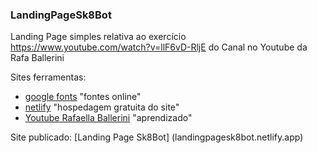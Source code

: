 ### LandingPageSk8Bot
Landing Page simples relativa ao exercício https://www.youtube.com/watch?v=llF6vD-RljE do Canal no Youtube da Rafa Ballerini

Sites ferramentas:
- [google fonts](fonts.google.com) "fontes online"
- [netlify](netlify.com) "hospedagem gratuita do site"
- [Youtube Rafaella Ballerini]([https://www.youtube.com/watch?v=llF6vD-RljE]) "aprendizado"

Site publicado: [Landing Page Sk8Bot] (landingpagesk8bot.netlify.app)

